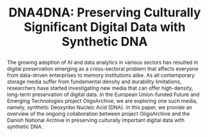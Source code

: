 ---
abstract: 'The growing adoption of AI and data analytics in various sectors has resulted
  in digital preservation emerging as a cross-sectoral problem that affects everyone
  from data-driven enterprises to memory institutions alike. As all contemporary storage
  media suffer from fundamental density and durability limitations, researchers

  have started investigating new media that can offer high-density, long-term preservation
  of digital data. In the European Union-funded Future and Emerging Technologies project
  OligoArchive, we are exploring one such media, namely, synthetic Deoxyribo Nucleic
  Acid (DNA). In this paper, we provide an overview of the ongoing collaboration between
  project OligoArchive and the Danish National Archive in preserving culturally important
  digital data with synthetic DNA.

  '
creators:
- Marinelli, Eugenio
- Ghabach, Eddy
- Bolbroe, Thomas
- Sella, Omer
- Heinis, Thomas
- Appuswamy, Raja
date: null
document_url: https://services.phaidra.univie.ac.at/api/object/o:1424930/download
grand_parent: iPRES
institutions:
- EURECOM
- Rigsarkivet
- Imperial College London
keywords:
- dna storage
- long-term storage
- preservation
- siard-dk
landing_page_url: https://phaidra.univie.ac.at/o:1424930
language: eng
layout: publication
license: CC BY 4.0 International
notes_url: null
parent: iPRES 2021
publication_type: paper
size: 568326
slides_url: null
source_name: iPRES
title: 'DNA4DNA: Preserving Culturally Significant Digital Data with Synthetic DNA'
year: 2021
---